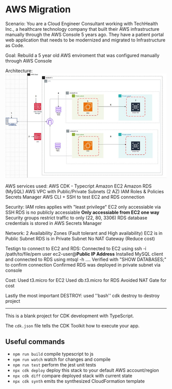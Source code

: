 # AWS Migration

Scenario:
You are a Cloud Engineer Consultant working with TechHealth Inc., a healthcare technology company that built their AWS infrastructure manually through the AWS Console 5 years ago. They have a patient portal web application that needs to be modernized and migrated to Infrastructure as Code.

Goal: Rebuild a 5 year old AWS enviroment that was configured manually through AWS Console

Architecture:
![AWS Migration](aws_migration.jpg)

AWS services used:
AWS CDK - Typecript
Amazon EC2
Amazon RDS (MySQL)
AWS VPC with Public/Private Subnets (2 AZ)
IAM Roles & Policies
Secrets Manager
AWS CLI + SSH to test EC2 and RDS connection

Security:
IAM roles applies with "least privilege"
EC2 only accessiable via SSH
RDS is no publicly accessiable **Only accessiable from EC2 one way**
Security groups restrict traffic to only (22, 80, 3306)
RDS database credentials is stored in AWS Secrets Manager

Network:
2 Availability Zones (Fault tolerant and High availability)
EC2 is in Public Subnet
RDS is in Private Subnet
No NAT Gateway (Reduce cost)

Testign to connect to EC2 and RDS:
Connected to EC2 using ssh -i /path/to/file/pem user ec2-user@**Public IP Address**
Installed MySQL client and connected to RDS using mtsql -h ....
Verified with "SHOW DATABASES;" to confirm connection
Confirmed RDS was deployed in private subnet via console

Cost:
Used t3.micro for EC2
Used db.t3.micro for RDS
Avoided NAT Gate for cost

Lastly the most important DESTROY:
used ''bash'' cdk destroy to destroy project

----------------------------------------------------------------------------------------------------------------

This is a blank project for CDK development with TypeScript.

The `cdk.json` file tells the CDK Toolkit how to execute your app.

## Useful commands

* `npm run build`   compile typescript to js
* `npm run watch`   watch for changes and compile
* `npm run test`    perform the jest unit tests
* `npx cdk deploy`  deploy this stack to your default AWS account/region
* `npx cdk diff`    compare deployed stack with current state
* `npx cdk synth`   emits the synthesized CloudFormation template
